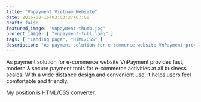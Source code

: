 ```yaml
---
title: "Vnpayment Vietnam Website"
date: 2016-08-16T03:03:27+07:00
draft: false
featured_image: "vnpayment-thumb.jpg"
project_image: [ "vnpayment-full.jpeg" ]
tags: [ "Landing page", "HTML/CSS" ]
description: "As payment solution for e-commerce website VnPayment provides fast, modern & secure payment tools for e-commerce activities at all business scales."
---
```


As payment solution for e-commerce website VnPayment provides fast, modern & secure payment tools for e-commerce activities at all business scales. With a wide distance design and convenient use, it helps users feel comfortable and friendly.

My position is HTML/CSS converter.